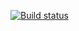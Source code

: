 [![Build status](https://ci.appveyor.com/api/projects/status/lt42160yrwbuver8?svg=true)](https://ci.appveyor.com/project/Nut0chka/postmanecho-homework)